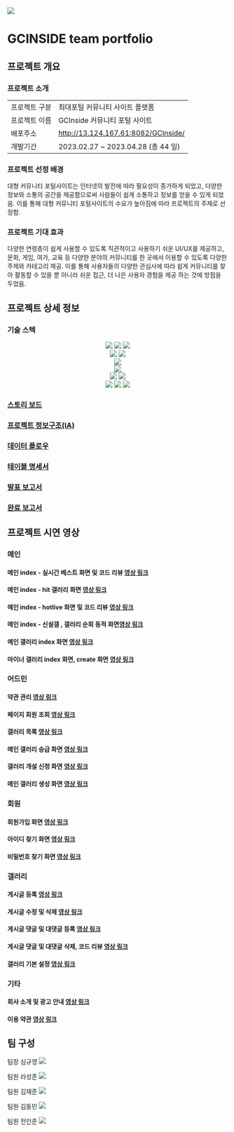 <img src="https://capsule-render.vercel.app/api?type=waving&color=auto&height=200&section=header&text=지시인사이드&fontSize=90" />

# GCINSIDE team portfolio

## 프로젝트 개요

### 프로젝트 소개
<table>
  <tr>
    <td>프로젝트 구분</td>
    <td>최대포털 커뮤니티 사이트 플랫폼</td>
  </tr>
  <tr>
    <td>프로젝트 이름</td>
    <td>GCInside 커뮤니티 포털 사이트</td>
  </tr>
  <tr>
    <td>배포주소</td>
    <td><a href="http://13.124.167.61:8082/GCInside/" target="_blank">http://13.124.167.61:8082/GCInside/</a></td>
  </tr>
  <tr>
    <td>개발기간</td>
    <td>2023.02.27 ~ 2023.04.28 (총 44 일)</td>
  </tr>
</table>

### 프로젝트 선정 배경

<p>대형 커뮤니티 포털사이트는 인터넷의 발전에 따라 필요성이 증가하게 되었고, 다양한 정보와 
소통의 공간을 제공함으로써 사람들이 쉽게 소통하고 정보를 얻을 수 있게 되었음.
이를 통해 대형 커뮤니티 포털사이트의 수요가 높아짐에 따라 프로젝트의 주제로 선정함.</p>

### 프로젝트 기대 효과

<p>다양한 연령층이 쉽게 사용할 수 있도록 직관적이고 사용하기 쉬운 UI/UX를 제공하고,
문화, 게임, 여가, 교육 등 다양한 분야의 커뮤니티를 한 곳에서 이용할 수 있도록 다양한 주제와
카테고리 제공. 이를 통해 사용자들의 다양한 관심사에 따라 쉽게 커뮤니티를 찾아 활동할 수 있을 뿐
아니라 쉬운 접근, 더 나은 사용자 경험을 제공 하는 것에 방점을 두었음.</p>

## 프로젝트 상세 정보

### 기술 스텍
<div align="center">
  <img src="https://img.shields.io/badge/JavaScript-F7DF1E?style=for-the-badge&logo=JavaScript&logoColor=white">
  <img src="https://img.shields.io/badge/HTML5-E34F26?style=flat&logo=HTML5&logoColor=white" />
  <img src="https://img.shields.io/badge/CSS3-1572B6?style=flat&logo=CSS3&logoColor=white" /><br/>
  <img src="https://img.shields.io/badge/Visual Studio Code-007ACC?style=flat&logo=Visual Studio Code&logoColor=white"/>
  <img src="https://img.shields.io/badge/IntelliJ-000000?style=for-the-badge&logo=intellijidea&logoColor=white"><br/>
  <img src="https://img.shields.io/badge/Java-007396?style=flat&logo=Java&logoColor=white" /><br/>
  <img src="https://img.shields.io/badge/MySQL-4479A1?style=for-the-badge&logo=MySQL&logoColor=white"><br/>
  <img src="https://img.shields.io/badge/Spring Boot-6DB33F?style=for-the-badge&logo=Spring Boot&logoColor=white">
  <img src="https://img.shields.io/badge/thymeleaf-005F0F?style=for-the-badge&logo=thymeleaf&logoColor=white"><br/>
  <img src="https://img.shields.io/badge/jQuery-0769AD?style=for-the-badge&logo=jQuery&logoColor=white">
  <img src="https://img.shields.io/badge/amazonaws-232F3E?style=for-the-badge&logo=amazonaws&logoColor=white">
  <img src="https://img.shields.io/badge/linux-FCC624?style=for-the-badge&logo=linux&logoColor=white">
</div>

### <a href="스토리 보드 v.1.0.pdf" target="_blank">스토리 보드</a>

### <a href="basic_IA_v.0.2.png" target="_blank">프로젝트 정보구조(IA)</a>

### <a href="DATA_FLOW.png" target="_blank">데이터 플로우</a>

### <a href="데이터베이스 테이블 명세서.pdf" target="_blank">테이블 명세서</a>

### <a href="GCInside 발표 보고서_v.1.1.pdf" target="_blank">발표 보고서</a>

### <a href="GCInside 완료 보고서 v.1.1.pdf" target="_blank">완료 보고서</a>

## 프로젝트 시연 영상

### 메인

#### 메인 index - 실시간 베스트 화면 및 코드 리뷰 [영상 링크](https://youtu.be/uLfhJU0sn8Q)

#### 메인 index - hit 갤러리 화면 [영상 링크](https://youtu.be/5DrsYEyenBA)

#### 메인 index - hotlive 화면 및 코드 리뷰 [영상 링크](https://youtu.be/Vxetxo97J48)

#### 메인 index - 신설갤 , 갤러리 순회 동적 화면[영상 링크](https://youtu.be/r--tQlBxEDg)

#### 메인 갤러리 index 화면 [영상 링크](https://youtu.be/m1OGmW2l1Ms)

#### 마이너 갤러리 index 화면, create 화면 [영상 링크](https://www.youtube.com/watch?v=1YMY5VE6_1I)

### 어드민

#### 약관 관리 <a href="https://youtu.be/K-pLIiRn1VA">영상 링크</a>

#### 페이지 회원 조회 <a href="https://youtu.be/tZda_Dt6aiY">영상 링크</a>

#### 갤러리 목록 <a href="https://youtu.be/q88HcmSWT_0">영상 링크</a>

#### 메인 갤러리 승급 화면 [영상 링크](https://www.youtube.com/watch?v=tnzULnXnbHI)

#### 갤러리 개설 신청 화면 [영상 링크](https://www.youtube.com/watch?v=wee0dBkpsT8)

#### 메인 갤러리 생성 화면 [영상 링크](https://www.youtube.com/watch?v=YeLBrboCUt8)

### 회원

#### 회원가입 화면 [영상 링크](https://youtu.be/ZFMk7FDDPWs)

#### 아이디 찾기 화면 [영상 링크](https://youtu.be/l5SSGEqpfSw)

#### 비밀번호 찾기 화면 [영상 링크](https://youtu.be/SSn_tVNFYJM)

### 갤러리

#### 게시글 등록 <a href="https://youtu.be/ap8V5fvCfK4">영상 링크</a>

#### 게시글 수정 및 삭제 [영상 링크](https://youtu.be/BXls7cgZgMA)

#### 게시글 댓글 및 대댓글 등록 [영상 링크](https://youtu.be/1cZj-BSjqfw)

#### 게시글 댓글 및 대댓글 삭제, 코드 리뷰 [영상 링크](https://youtu.be/aTu2yHi7Jgk)

#### 갤러리 기본 설정 [영상 링크](https://youtu.be/W8QlFZlhHY0)

### 기타

#### 회사 소개 및 광고 안내 <a href="https://youtu.be/nnitNql7x_c">영상 링크</a>

#### 이용 약관 <a href="https://youtu.be/5i63PxGmoPA">영상 링크</a>


## 팀 구성
팀장 심규영
<a href="https://github.com/hochmun" target="_blank"><img src="https://img.shields.io/badge/-hochmun-blue?style=plastic&logo=github&logoColor=black"/></a>

팀원 라성준
<a href="https://github.com/asdeqqga" target="_blank"><img src="https://img.shields.io/badge/-asdeqqga-silver?style=plastic&logo=github&logoColor=black"/></a>

팀원 김재준
<a href="https://github.com/realKimJaeJun" target="_blank"><img src="https://img.shields.io/badge/-realKimJaeJun-yellow?style=plastic&logo=github&logoColor=black"/></a>

팀원 김동민
<a href="https://github.com/dpgbdb" target="_blank"><img src="https://img.shields.io/badge/-dpgbdb-pink?style=plastic&logo=github&logoColor=black"/></a>

팀원 전인준
<a href="https://github.com/aowlrxm15" target="_blank"><img src="https://img.shields.io/badge/-aowlrxm15-green?style=plastic&logo=github&logoColor=black"/></a>
